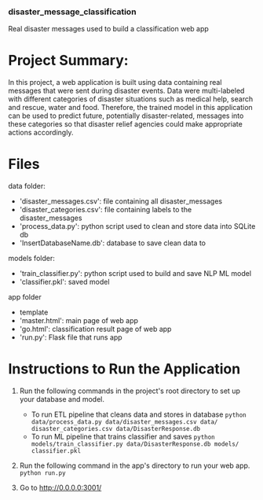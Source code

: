 ### disaster_message_classification
Real disaster messages used to build a classification web app 

# Project Summary:
In this project, a web application is built using data containing real messages
that were sent during disaster events. Data were multi-labeled with different
categories of disaster situations such as medical help, search and rescue, water
and food. Therefore, the trained model in this application can be used to
predict future, potentially disaster-related, messages into these categories so
that disaster relief agencies could make appropriate actions accordingly.


# Files
data folder:
 - 'disaster_messages.csv': file containing all disaster_messages
 - 'disaster_categories.csv': file containing labels to the disaster_messages
 - 'process_data.py': python script used to clean and store data into SQLite db
 - 'InsertDatabaseName.db': database to save clean data to

models folder:
 - 'train_classifier.py': python script used to build and save NLP ML model
 - 'classifier.pkl': saved model

app folder
 - template
  - 'master.html': main page of web app
  - 'go.html': classification result page of web app
 - 'run.py': Flask file that runs app



# Instructions to Run the Application
1. Run the following commands in the project's root directory to set up your database and model.

    - To run ETL pipeline that cleans data and stores in database
        `python data/process_data.py data/disaster_messages.csv data/
        disaster_categories.csv data/DisasterResponse.db`
    - To run ML pipeline that trains classifier and saves
        `python models/train_classifier.py data/DisasterResponse.db models/
        classifier.pkl`

2. Run the following command in the app's directory to run your web app.
    `python run.py`

3. Go to http://0.0.0.0:3001/
